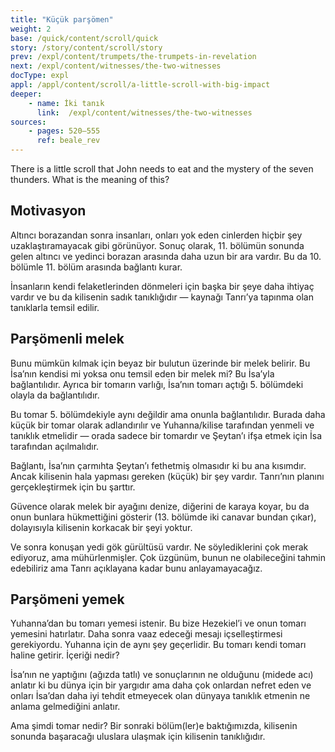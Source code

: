 ```yaml
---
title: "Küçük parşömen"
weight: 2
base: /quick/content/scroll/quick
story: /story/content/scroll/story
prev: /expl/content/trumpets/the-trumpets-in-revelation
next: /expl/content/witnesses/the-two-witnesses
docType: expl
appl: /appl/content/scroll/a-little-scroll-with-big-impact
deeper:
    - name: İki tanık
      link:  /expl/content/witnesses/the-two-witnesses
sources: 
    - pages: 520–555
      ref: beale_rev
---
```


There is a little scroll that John needs to eat and the mystery of the seven thunders. What is the meaning of this?

## Motivasyon

<a name="70c6"></a>
Altıncı borazandan sonra insanları, onları yok eden cinlerden hiçbir şey uzaklaştıramayacak gibi görünüyor. Sonuç olarak, 11. bölümün sonunda gelen altıncı ve yedinci borazan arasında daha uzun bir ara vardır. Bu da 10. bölümle 11. bölüm arasında bağlantı kurar.

İnsanların kendi felaketlerinden dönmeleri için başka bir şeye daha ihtiyaç vardır ve bu da kilisenin sadık tanıklığıdır — kaynağı Tanrı’ya tapınma olan tanıklarla temsil edilir.

## Parşömenli melek

<a name="2d6a"></a>
Bunu mümkün kılmak için beyaz bir bulutun üzerinde bir melek belirir. Bu İsa’nın kendisi mi yoksa onu temsil eden bir melek mi? Bu İsa’yla bağlantılıdır. Ayrıca bir tomarın varlığı, İsa’nın tomarı açtığı 5. bölümdeki olayla da bağlantılıdır.

Bu tomar 5. bölümdekiyle aynı değildir ama onunla bağlantılıdır. Burada daha küçük bir tomar olarak adlandırılır ve Yuhanna/kilise tarafından yenmeli ve tanıklık etmelidir — orada sadece bir tomardır ve Şeytan’ı ifşa etmek için İsa tarafından açılmalıdır.

Bağlantı, İsa’nın çarmıhta Şeytan’ı fethetmiş olmasıdır ki bu ana kısımdır. Ancak kilisenin hala yapması gereken (küçük) bir şey vardır. Tanrı’nın planını gerçekleştirmek için bu şarttır.

Güvence olarak melek bir ayağını denize, diğerini de karaya koyar, bu da onun bunlara hükmettiğini gösterir (13. bölümde iki canavar bundan çıkar), dolayısıyla kilisenin korkacak bir şeyi yoktur.

Ve sonra konuşan yedi gök gürültüsü vardır. Ne söylediklerini çok merak ediyoruz, ama mühürlenmişler. Çok üzgünüm, bunun ne olabileceğini tahmin edebiliriz ama Tanrı açıklayana kadar bunu anlayamayacağız.

## Parşömeni yemek

<a name="b778"></a>
Yuhanna’dan bu tomarı yemesi istenir. Bu bize Hezekiel’i ve onun tomarı yemesini hatırlatır. Daha sonra vaaz edeceği mesajı içselleştirmesi gerekiyordu. Yuhanna için de aynı şey geçerlidir. Bu tomarı kendi tomarı haline getirir. İçeriği nedir?

İsa’nın ne yaptığını (ağızda tatlı) ve sonuçlarının ne olduğunu (midede acı) anlatır ki bu dünya için bir yargıdır ama daha çok onlardan nefret eden ve onları İsa’dan daha iyi tehdit etmeyecek olan dünyaya tanıklık etmenin ne anlama gelmediğini anlatır.

Ama şimdi tomar nedir? Bir sonraki bölüm(ler)e baktığımızda, kilisenin sonunda başaracağı uluslara ulaşmak için kilisenin tanıklığıdır.
